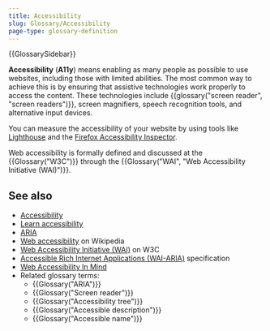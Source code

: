 ```yaml
---
title: Accessibility
slug: Glossary/Accessibility
page-type: glossary-definition
---
```


{{GlossarySidebar}}

**Accessibility** (**A11y**) means enabling as many people as possible to use websites, including those with limited abilities. The most common way to achieve this is by ensuring that assistive technologies work properly to access the content. These technologies include {{glossary("screen reader", "screen readers")}}, screen magnifiers, speech recognition tools, and alternative input devices.

You can measure the accessibility of your website by using tools like [Lighthouse](https://developer.chrome.com/docs/lighthouse/accessibility/scoring) and the [Firefox Accessibility Inspector](https://firefox-source-docs.mozilla.org/devtools-user/accessibility_inspector/index.html).

Web accessibility is formally defined and discussed at the {{Glossary("W3C")}} through the {{Glossary("WAI", "Web Accessibility Initiative (WAI)")}}.

## See also

- [Accessibility](/en-US/docs/Web/Accessibility)
- [Learn accessibility](/en-US/docs/Learn/Accessibility)
- [ARIA](/en-US/docs/Web/Accessibility/ARIA)
- [Web accessibility](https://en.wikipedia.org/wiki/Web_accessibility) on Wikipedia
- [Web Accessibility Initiative (WAI)](https://www.w3.org/WAI/) on W3C
- [Accessible Rich Internet Applications (WAI-ARIA)](https://w3c.github.io/aria/) specification
- [Web Accessibility In Mind](https://webaim.org/)
- Related glossary terms:
  - {{Glossary("ARIA")}}
  - {{Glossary("Screen reader")}}
  - {{Glossary("Accessibility tree")}}
  - {{Glossary("Accessible description")}}
  - {{Glossary("Accessible name")}}
